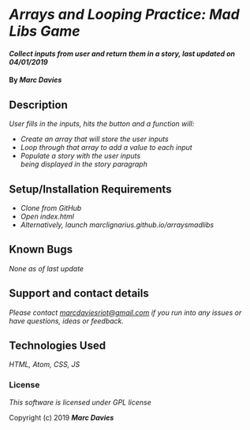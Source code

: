 # _Arrays and Looping Practice: Mad Libs Game_

#### _Collect inputs from user and return them in a story, last updated on 04/01/2019_

#### By _**Marc Davies**_

## Description

_User fills in the inputs, hits the button and a function will:_

* _Create an array that will store the user inputs_
* _Loop through that array to add a value to each input_
* _Populate a story with the user inputs</li> being displayed in the story paragraph_

## Setup/Installation Requirements

* _Clone from GitHub_
* _Open index.html_
* _Alternatively, launch marclignarius.github.io/arraysmadlibs_

## Known Bugs

_None as of last update_

## Support and contact details

_Please contact marcdaviesriot@gmail.com if you run into any issues or have questions, ideas or feedback._

## Technologies Used

_HTML, Atom, CSS, JS_

### License

*This software is licensed under GPL license*

Copyright (c) 2019 **_Marc Davies_**
